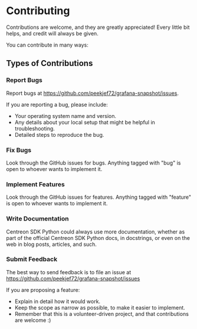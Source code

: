 # Contributing

Contributions are welcome, and they are greatly appreciated! Every
little bit helps, and credit will always be given. 

You can contribute in many ways:

## Types of Contributions

### Report Bugs

Report bugs at https://github.com/peekjef72/grafana-snapshot/issues.

If you are reporting a bug, please include:

* Your operating system name and version.
* Any details about your local setup that might be helpful in troubleshooting.
* Detailed steps to reproduce the bug.

### Fix Bugs

Look through the GitHub issues for bugs. Anything tagged with "bug"
is open to whoever wants to implement it.

### Implement Features

Look through the GitHub issues for features. Anything tagged with "feature"
is open to whoever wants to implement it.

### Write Documentation

Centreon SDK Python could always use more documentation, whether as part of the 
official Centreon SDK Python docs, in docstrings, or even on the web in blog posts,
articles, and such.

### Submit Feedback

The best way to send feedback is to file an issue at https://github.com/peekjef72/grafana-snapshot/issues

If you are proposing a feature:

* Explain in detail how it would work.
* Keep the scope as narrow as possible, to make it easier to implement.
* Remember that this is a volunteer-driven project, and that contributions
  are welcome :)


